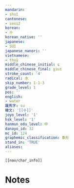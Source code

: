 ```yaml
---
mandarin:
- shuǐ
cantonese:
- seoi2
korean:
- 수
korean_native: ''
japanese:
- SUI
japanese_nanori: ''
vietnamese:
- thuỷ
middle_chinese_initial: ɕ
middle_chinese_final: ɣiuɪ
stroke_count: '4'
radical: 水
skip_number: 1-1-3
grade_level: 1
pos: ''
english:
- water
羅馬字: su
韓文: '[[수]]'
joyo_level: '1'
hsk_level: '1'
hanmun_edu_level: 中
danayo_id: 32
mc_id: 124
graphemic_classification: 象形
stand_in: 'TRUE'
aliases:
---
```

```meta-bind-embed
[[nav/char_info]]
```

# Notes
